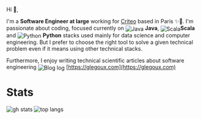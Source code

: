 Hi 👋,

I'm a **Software Engineer at large** working for [Criteo](https://www.criteo.com) based in Paris ✨🗼. I'm passionate about coding, focused currently on <img src="https://glegoux.com/_static/common/img/java.png" alt="Java" valign="middle"/> **Java**, <img src="https://glegoux.com/_static/common/img/scala.png" alt="Scala" valign="middle"/>**Scala** and <img src="https://glegoux.com/_static/common/img/python.png" alt="Python" valign="middle"/> **Python** stacks used mainly for data science and computer engineering. But I prefer to choose the right tool to solve a given technical problem even if it means using other technical stacks.

Furthermore, I enjoy writing technical scientific articles about software engineering <img src="https://glegoux.com/favicon.ico?v=1" alt="Blog log" valign="middle"/> [https://glegoux.com](https://glegoux.com)

# Stats

![gh stats](https://github-readme-stats.vercel.app/api?username=glegoux&count_private=true)
![top langs](https://github-readme-stats.vercel.app/api/top-langs/?username=glegoux&layout=compact)
